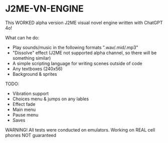 # J2ME-VN-ENGINE

This WORKED alpha version J2ME visual novel engine written with ChatGPT 4o!

What can he do:
* Play sounds/music in the following formats ".wav/.mid/.mp3"
* "Dissolve" effect (J2ME not supported alpha channel, so there will be something similar)
* A simple scripting language for writing scenes outside of code
* Any textboxes (240x56)
* Background & sprites

TODO:
* Vibration support
* Choices menu & jumps on any lables
* Effect fade
* Main menu
* Pause menu
* Saves

WARNING!
All tests were conducted on emulators. Working on REAL cell phones NOT guaranteed
